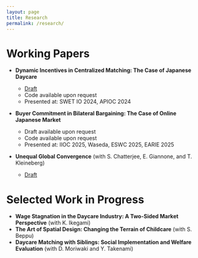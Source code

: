 ```yaml
---
layout: page
title: Research
permalink: /research/
---
```


# Working Papers

- **Dynamic Incentives in Centralized Matching: The Case of Japanese Daycare**  
  - [Draft](https://arxiv.org/abs/2311.07920)  
  - Code available upon request  
  - Presented at: SWET IO 2024, APIOC 2024  

- **Buyer Commitment in Bilateral Bargaining: The Case of Online Japanese Market**  
  - Draft available upon request  
  - Code available upon request  
  - Presented at: IIOC 2025, Waseda, ESWC 2025, EARIE 2025  

- **Unequal Global Convergence** (with S. Chatterjee, E. Giannone, and T. Kleineberg)  
  - [Draft](https://pages.jh.edu/schatt20/papers/SC_EG_convergence.pdf)  

# Selected Work in Progress

- **Wage Stagnation in the Daycare Industry: A Two-Sided Market Perspective** (with K. Ikegami)  
- **The Art of Spatial Design: Changing the Terrain of Childcare** (with S. Beppu)  
- **Daycare Matching with Siblings: Social Implementation and Welfare Evaluation** (with D. Moriwaki and Y. Takenami)
